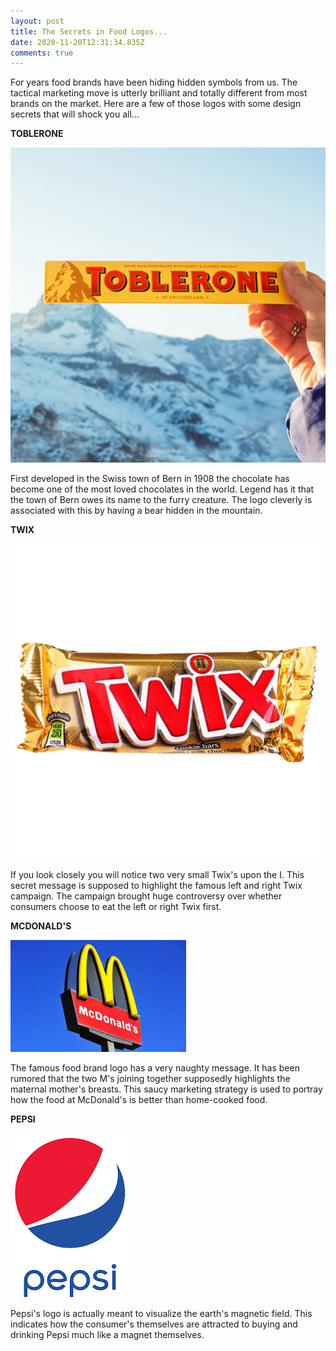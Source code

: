 ```yaml
---
layout: post
title: The Secrets in Food Logos...
date: 2020-11-20T12:31:34.835Z
comments: true
---
```

For years food brands have been hiding hidden symbols from us. The tactical marketing move is utterly brilliant and totally different from most brands on the market. Here are a few of those logos with some design secrets that will shock you all...

**TOBLERONE**

![](../uploads/tobnerone.jpg)

First developed in the Swiss town of Bern in 1908 the chocolate has become one of the most loved chocolates in the world. Legend has it that the town of Bern owes its name to the furry creature. The logo cleverly is associated with this by having a bear hidden in the mountain. 

**TWIX**

![](../uploads/twix.jpg)

If you look closely you will notice two very small Twix's upon the I. This secret message is supposed to highlight the famous left and right Twix campaign. The campaign brought huge controversy over whether consumers choose to eat the left or right Twix first.

**MCDONALD'S**

![](../uploads/download.jpg)

The famous food brand logo has a very naughty message. It has been rumored that the two M's joining together supposedly highlights the maternal mother's breasts. This saucy marketing strategy is used to portray how the food at McDonald's is better than home-cooked food. 

**PEPSI**

![](../uploads/download.png)

Pepsi's logo is actually meant to visualize the earth's magnetic field. This indicates how the consumer's themselves are attracted to buying and drinking Pepsi much like a magnet themselves.